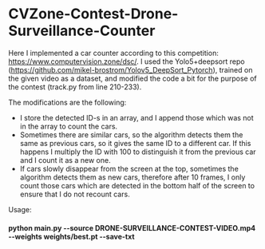 # CVZone-Contest-Drone-Surveillance-Counter

Here I implemented a car counter according to this competition: https://www.computervision.zone/dsc/. I used the Yolo5+deepsort repo (https://github.com/mikel-brostrom/Yolov5_DeepSort_Pytorch), trained on the given video as a dataset, and modified the code a bit for the purpose of the contest (track.py from line 210-233).

The modifications are the following:

- I store the detected ID-s in an array, and I append those which was not in the array to count the cars.
- Sometimes there are similar cars, so the algorithm detects them the same as previous cars, so it gives the same ID to a different car. If this happens I multiply the ID with 100 to distinguish it from the previous car and I count it as a new one.
- If cars slowly disappear from the screen at the top, sometimes the algorithm detects them as new cars, therefore after 10 frames, I only count those cars which are detected in the bottom half of the screen to ensure that I do not recount cars.

Usage:
#### python main.py --source DRONE-SURVEILLANCE-CONTEST-VIDEO.mp4 --weights weights/best.pt --save-txt
